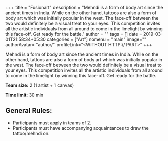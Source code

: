 +++
title = "Fusionart"
description = "Mehndi is a form of body art since the ancient times in India. While on the other hand, tattoos are also a form of body art which was initially popular in the west. The face-off between the two would definitely be a visual treat to your eyes. This competition invites all the artistic individuals from all around to come in the limelight by winning this face-off. Get ready for the battle."
author = ""
tags = []
date = 2019-03-01T21:58:34+05:30
categories = ["Art"]
nomenu = "main"
image="<BACKGROUND IMAGE FOR YOUR POST>"
authorAvatar= "author/<YOUR AVATAR>"
profileLink="<WITHOUT HTTP:// PART>"
+++

Mehndi is a form of body art since the ancient times in India. While on the other hand, tattoos are also a form of body art which was initially popular in the west. The face-off between the two would definitely be a visual treat to your eyes. This competition invites all the artistic individuals from all around to come in the limelight by winning this face-off. Get ready for the battle.

**Team size:** 2 (1 artist + 1 canvas)

**Time limit:** 30 min

## General Rules:

-   Participants must apply in teams of 2.
-   Participants must have accompanying acquaintances to draw the tattoo/mehndi on.


